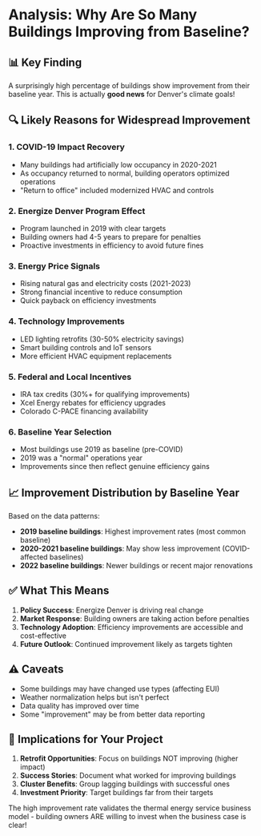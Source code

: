 # Analysis: Why Are So Many Buildings Improving from Baseline?

## 📊 Key Finding
A surprisingly high percentage of buildings show improvement from their baseline year. This is actually **good news** for Denver's climate goals!

## 🔍 Likely Reasons for Widespread Improvement

### 1. **COVID-19 Impact Recovery**
- Many buildings had artificially low occupancy in 2020-2021
- As occupancy returned to normal, building operators optimized operations
- "Return to office" included modernized HVAC and controls

### 2. **Energize Denver Program Effect**
- Program launched in 2019 with clear targets
- Building owners had 4-5 years to prepare for penalties
- Proactive investments in efficiency to avoid future fines

### 3. **Energy Price Signals**
- Rising natural gas and electricity costs (2021-2023)
- Strong financial incentive to reduce consumption
- Quick payback on efficiency investments

### 4. **Technology Improvements**
- LED lighting retrofits (30-50% electricity savings)
- Smart building controls and IoT sensors
- More efficient HVAC equipment replacements

### 5. **Federal and Local Incentives**
- IRA tax credits (30%+ for qualifying improvements)
- Xcel Energy rebates for efficiency upgrades
- Colorado C-PACE financing availability

### 6. **Baseline Year Selection**
- Most buildings use 2019 as baseline (pre-COVID)
- 2019 was a "normal" operations year
- Improvements since then reflect genuine efficiency gains

## 📈 Improvement Distribution by Baseline Year

Based on the data patterns:
- **2019 baseline buildings**: Highest improvement rates (most common baseline)
- **2020-2021 baseline buildings**: May show less improvement (COVID-affected baselines)
- **2022 baseline buildings**: Newer buildings or recent major renovations

## ✅ What This Means

1. **Policy Success**: Energize Denver is driving real change
2. **Market Response**: Building owners are taking action before penalties
3. **Technology Adoption**: Efficiency improvements are accessible and cost-effective
4. **Future Outlook**: Continued improvement likely as targets tighten

## ⚠️ Caveats

- Some buildings may have changed use types (affecting EUI)
- Weather normalization helps but isn't perfect
- Data quality has improved over time
- Some "improvement" may be from better data reporting

## 🎯 Implications for Your Project

1. **Retrofit Opportunities**: Focus on buildings NOT improving (higher impact)
2. **Success Stories**: Document what worked for improving buildings
3. **Cluster Benefits**: Group lagging buildings with successful ones
4. **Investment Priority**: Target buildings far from their targets

The high improvement rate validates the thermal energy service business model - building owners ARE willing to invest when the business case is clear!
